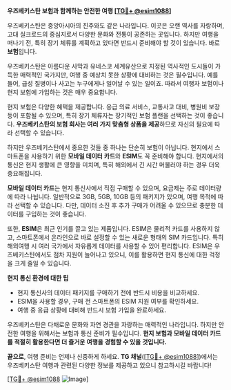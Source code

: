 **우즈베키스탄 보험과 함께하는 안전한 여행 [[TG💪+ @esim1088](https://t.me/s/esim1088)]**

우즈베키스탄은 중앙아시아의 진주와도 같은 나라입니다. 이곳은 오랜 역사를 자랑하며, 고대 실크로드의 중심지로서 다양한 문화와 전통이 공존하는 곳입니다. 하지만 여행을 떠나기 전, 특히 장기 체류를 계획하고 있다면 반드시 준비해야 할 것이 있습니다. 바로 **보험**입니다.  

우즈베키스탄은 아름다운 사막과 유네스코 세계유산으로 지정된 역사적인 도시들이 가득한 매력적인 국가지만, 여행 중 예상치 못한 상황에 대비하는 것은 필수입니다. 예를 들어, 급성 질병이나 사고는 누구에게나 일어날 수 있는 일이죠. 따라서 여행자 보험이나 현지 보험에 가입하는 것은 매우 중요합니다.  

현지 보험은 다양한 혜택을 제공합니다. 응급 의료 서비스, 교통사고 대비, 병원비 보장 등이 포함될 수 있으며, 특히 장기 체류자는 장기적인 보험 플랜을 선택하는 것이 좋습니다. **우즈베키스탄의 보험 회사는 여러 가지 맞춤형 상품을 제공**하므로 자신의 필요에 따라 선택할 수 있습니다.  

하지만 우즈베키스탄에서 중요한 것들 중 하나는 단순히 보험이 아닙니다. 현지에서 스마트폰을 사용하기 위한 **모바일 데이터 카드**와 **ESIM**도 꼭 준비해야 합니다. 현지에서의 통신은 현지 생활에 큰 영향을 미치며, 특히 해외에서 긴 시간 머물러야 하는 경우 더욱 중요해집니다.  

**모바일 데이터 카드**는 현지 통신사에서 직접 구매할 수 있으며, 요금제는 주로 데이터량에 따라 나뉩니다. 일반적으로 3GB, 5GB, 10GB 등의 패키지가 있으며, 여행 목적에 따라 선택할 수 있습니다. 다만, 데이터 소진 후 추가 구매가 어려울 수 있으므로 충분한 데이터를 구입하는 것이 좋습니다.  

또한, **ESIM**은 최근 인기를 끌고 있는 제품입니다. ESIM은 물리적 카드를 사용하지 않고, 스마트폰에서 온라인으로 바로 설정할 수 있는 새로운 형태의 SIM 카드입니다. 특히 해외여행 시 여러 국가에서 자유롭게 데이터를 사용할 수 있어 편리합니다. ESIM은 우즈베키스탄에서도 점차 지원이 늘어나고 있으니, 이를 활용하면 현지 통신에 대한 걱정을 크게 줄일 수 있습니다.  

**현지 통신 환경에 대한 팁**  
- 현지 통신사의 데이터 패키지를 구매하기 전에 반드시 비용을 비교하세요.  
- ESIM을 사용할 경우, 구매 전 스마트폰의 ESIM 지원 여부를 확인하세요.  
- 여행 중 응급 상황에 대비해 반드시 보험 가입을 완료하세요.  

우즈베키스탄은 다채로운 문화와 자연 경관을 자랑하는 매력적인 나라입니다. 하지만 안전한 여행을 위해서는 보험과 통신 준비가 필수입니다. **현지 보험과 모바일 데이터 카드를 적절히 활용한다면 더 즐거운 여행을 경험할 수 있을 것입니다.**  

**끝으로**, 여행 준비는 언제나 신중하게 하세요. **TG 채널**([[TG💪+ @esim1088](https://t.me/s/esim1088)])에서는 우즈베키스탄 여행과 관련된 다양한 정보를 제공하고 있으니 참고하시길 바랍니다!  

[[TG💪+ @esim1088](https://t.me/s/esim1088) ![Image](https://i.postimg.cc/Y0z9fWf4/image.png)]